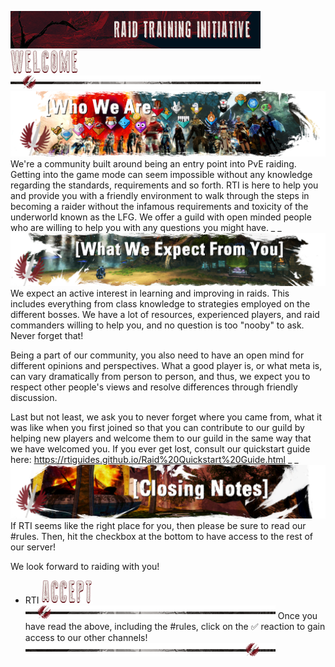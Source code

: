 ![banner](../../graphics/banners/banner.png)
![header-welcome](../../graphics/headers/header-welcome.png)
![separator-big](../../graphics/separators/separator-big.png)
![whoarewe](../../graphics/paintbrush-banners/whoarewe.png)
We're a community built around being an entry point into PvE raiding. Getting into the game mode can seem impossible without any knowledge regarding the standards, requirements and so forth. RTI is here to help you and provide you with a friendly environment to walk through the steps in becoming a raider without the infamous requirements and toxicity of the underworld known as the LFG. We offer a guild with open minded people who are willing to help you with any questions you might have.
_ _
![whatweexpect](../../graphics/paintbrush-banners/whatweexpect.png)
We expect an active interest in learning and improving in raids. This includes everything from class knowledge to strategies employed on the different bosses. We have a lot of resources, experienced players, and raid commanders willing to help you, and no question is too "nooby" to ask. Never forget that!

Being a part of our community, you also need to have an open mind for different opinions and perspectives. What a good player is, or what meta is, can vary dramatically from person to person, and thus, we expect you to respect other people's views and resolve differences through friendly discussion.

Last but not least, we ask you to never forget where you came from, what it was like when you first joined so that you can contribute to our guild by helping new players and welcome them to our guild in the same way that we have welcomed you. If you ever get lost, consult our quickstart guide here:
https://rtiguides.github.io/Raid%20Quickstart%20Guide.html
_ _
![notes](../../graphics/paintbrush-banners/notes.png)
If RTI seems like the right place for you, then please be sure to read our #rules. Then, hit the checkbox at the bottom to have access to the rest of our server!

We look forward to raiding with you!
- RTI
![header-accept](../../graphics/headers/header-accept.png)
![separator-big](../../graphics/separators/separator-big.png)
Once you have read the above, including the #rules, click on the :white_check_mark: reaction to gain access to our other channels!
![separator-big_2](../../graphics/separators/separator-big_2.png)
